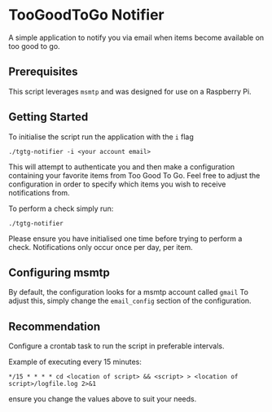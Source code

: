 # TooGoodToGo Notifier

A simple application to notify you via email when items become available on too good to go.

## Prerequisites

This script leverages `msmtp` and was designed for use on a Raspberry Pi.

## Getting Started

To initialise the script run the application with the `i` flag

```shell
./tgtg-notifier -i <your account email>
```

This will attempt to authenticate you and then make a configuration containing your favorite items from Too Good To Go.
Feel free to adjust the configuration in order to specify which items you wish to receive notifications from.

To perform a check simply run:
```shell
./tgtg-notifier
```
Please ensure you have initialised one time before trying to perform a check.
Notifications only occur once per day, per item.

## Configuring msmtp 

By default, the configuration looks for a msmtp account called `gmail`
To adjust this, simply change the `email_config` section of the configuration.

## Recommendation

Configure a crontab task to run the script in preferable intervals.

Example of executing every 15 minutes:
```shell
*/15 * * * * cd <location of script> && <script> > <location of script>/logfile.log 2>&1
```
ensure you change the values above to suit your needs.

